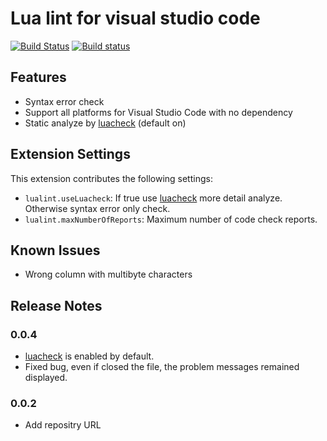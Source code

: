 # Lua lint for visual studio code

[![Build Status](https://travis-ci.org/satoren/lualint_for_vscode.svg?branch=master)](https://travis-ci.org/satoren/lualint_for_vscode)
[![Build status](https://ci.appveyor.com/api/projects/status/her345kmbtg0htp7/branch/master?svg=true)](https://ci.appveyor.com/project/satoren/lualint-for-vscode/branch/master)



## Features
* Syntax error check
* Support all platforms for Visual Studio Code with no dependency
* Static analyze by [luacheck](https://github.com/mpeterv/luacheck) (default on)

## Extension Settings

This extension contributes the following settings:

* `lualint.useLuacheck`: If true use [luacheck](https://github.com/mpeterv/luacheck) more detail analyze. Otherwise syntax error only check.
* `lualint.maxNumberOfReports`: Maximum number of code check reports.

## Known Issues

* Wrong column with multibyte characters

## Release Notes

### 0.0.4
- [luacheck](https://github.com/mpeterv/luacheck) is enabled by default.
- Fixed bug, even if closed the file, the problem messages remained displayed.

### 0.0.2
- Add repositry URL
